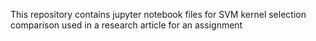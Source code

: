 This repository contains jupyter notebook files for SVM kernel selection comparison used in a research article for an assignment
